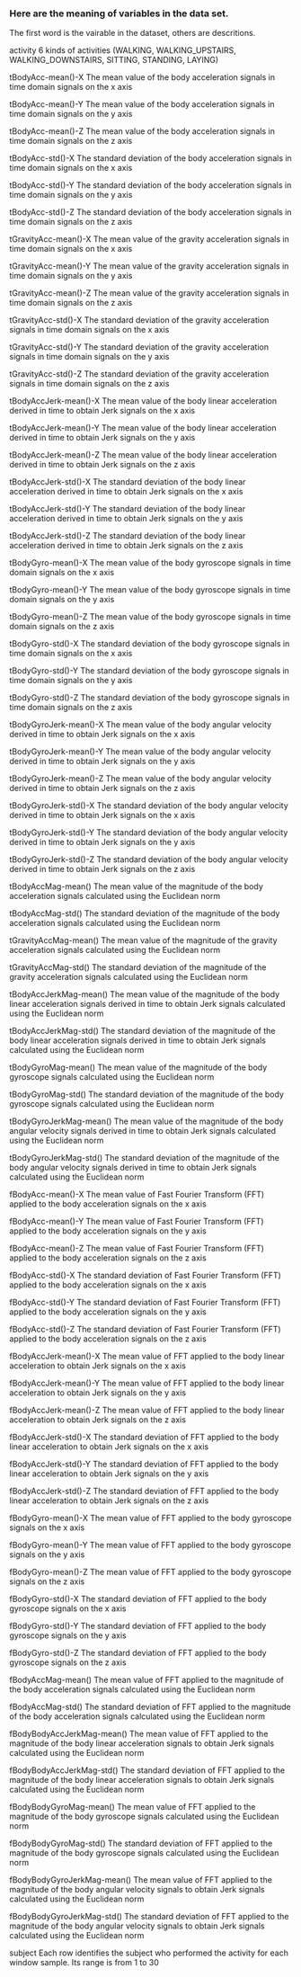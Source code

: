 
### Here are the meaning of variables in the data set.
The first word is the vairable in the dataset, others are descritions.

activity 6 kinds of activities (WALKING, WALKING_UPSTAIRS, WALKING_DOWNSTAIRS, SITTING, STANDING, LAYING)

tBodyAcc-mean()-X The mean value of the body acceleration signals in time domain signals on the x axis

tBodyAcc-mean()-Y The mean value of the body acceleration signals in time domain signals on the y axis

tBodyAcc-mean()-Z The mean value of the body acceleration signals in time domain signals on the z axis

tBodyAcc-std()-X The standard deviation of the body acceleration signals in time domain signals on the x axis

tBodyAcc-std()-Y The standard deviation of the body acceleration signals in time domain signals on the y axis

tBodyAcc-std()-Z The standard deviation of the body acceleration signals in time domain signals on the z axis

tGravityAcc-mean()-X The mean value of the gravity acceleration signals in time domain signals on the x axis

tGravityAcc-mean()-Y The mean value of the gravity acceleration signals in time domain signals on the y axis

tGravityAcc-mean()-Z The mean value of the gravity acceleration signals in time domain signals on the z axis

tGravityAcc-std()-X The standard deviation of the gravity acceleration signals in time domain signals on the x axis

tGravityAcc-std()-Y The standard deviation of the gravity acceleration signals in time domain signals on the y axis

tGravityAcc-std()-Z The standard deviation of the gravity acceleration signals in time domain signals on the z axis

tBodyAccJerk-mean()-X The mean value of the body linear acceleration derived in time to obtain Jerk signals on the x axis

tBodyAccJerk-mean()-Y The mean value of the body linear acceleration derived in time to obtain Jerk signals on the y axis

tBodyAccJerk-mean()-Z The mean value of the body linear acceleration derived in time to obtain Jerk signals on the z axis

tBodyAccJerk-std()-X The standard deviation of the body linear acceleration derived in time to obtain Jerk signals on the x axis

tBodyAccJerk-std()-Y The standard deviation of the body linear acceleration derived in time to obtain Jerk signals on the y axis

tBodyAccJerk-std()-Z The standard deviation of the body linear acceleration derived in time to obtain Jerk signals on the z axis

tBodyGyro-mean()-X The mean value of the body gyroscope signals in time domain signals on the x axis

tBodyGyro-mean()-Y The mean value of the body gyroscope signals in time domain signals on the y axis

tBodyGyro-mean()-Z The mean value of the body gyroscope signals in time domain signals on the z axis

tBodyGyro-std()-X The standard deviation of the body gyroscope signals in time domain signals on the x axis

tBodyGyro-std()-Y The standard deviation of the body gyroscope signals in time domain signals on the y axis

tBodyGyro-std()-Z The standard deviation of the body gyroscope signals in time domain signals on the z axis

tBodyGyroJerk-mean()-X The mean value of the body angular velocity derived in time to obtain Jerk signals on the x axis

tBodyGyroJerk-mean()-Y The mean value of the body angular velocity derived in time to obtain Jerk signals on the y axis

tBodyGyroJerk-mean()-Z The mean value of the body angular velocity derived in time to obtain Jerk signals on the z axis

tBodyGyroJerk-std()-X The standard deviation of the body angular velocity derived in time to obtain Jerk signals on the x axis

tBodyGyroJerk-std()-Y The standard deviation of the body angular velocity derived in time to obtain Jerk signals on the y axis

tBodyGyroJerk-std()-Z The standard deviation of the body angular velocity derived in time to obtain Jerk signals on the z axis

tBodyAccMag-mean() The mean value of the magnitude of the body acceleration signals calculated using the Euclidean norm 

tBodyAccMag-std() The standard deviation of the magnitude of the body acceleration signals calculated using the Euclidean norm 

tGravityAccMag-mean() The mean value of the magnitude of the gravity acceleration signals calculated using the Euclidean norm 

tGravityAccMag-std() The standard deviation of the magnitude of the gravity acceleration signals calculated using the Euclidean norm 

tBodyAccJerkMag-mean() The mean value of the magnitude of the body linear acceleration signals derived in time to obtain Jerk signals calculated using the Euclidean norm 

tBodyAccJerkMag-std() The standard deviation of the magnitude of the body linear acceleration signals derived in time to obtain Jerk signals calculated using the Euclidean norm 

tBodyGyroMag-mean() The mean value of the magnitude of the body gyroscope signals calculated using the Euclidean norm 

tBodyGyroMag-std() The standard deviation of the magnitude of the body gyroscope signals calculated using the Euclidean norm 

tBodyGyroJerkMag-mean() The mean value of the magnitude of the body angular velocity signals derived in time to obtain Jerk signals calculated using the Euclidean norm 

tBodyGyroJerkMag-std() The standard deviation of the magnitude of the body angular velocity signals derived in time to obtain Jerk signals calculated using the Euclidean norm 

fBodyAcc-mean()-X The mean value of Fast Fourier Transform (FFT) applied to the body acceleration signals on the x axis

fBodyAcc-mean()-Y The mean value of Fast Fourier Transform (FFT) applied to the body acceleration signals on the y axis

fBodyAcc-mean()-Z The mean value of Fast Fourier Transform (FFT) applied to the body acceleration signals on the z axis

fBodyAcc-std()-X The standard deviation of Fast Fourier Transform (FFT) applied to the body acceleration signals on the x axis

fBodyAcc-std()-Y The standard deviation of Fast Fourier Transform (FFT) applied to the body acceleration signals on the y axis

fBodyAcc-std()-Z The standard deviation of Fast Fourier Transform (FFT) applied to the body acceleration signals on the z axis

fBodyAccJerk-mean()-X The mean value of FFT applied to the body linear acceleration to obtain Jerk signals on the x axis

fBodyAccJerk-mean()-Y The mean value of FFT applied to the body linear acceleration to obtain Jerk signals on the y axis

fBodyAccJerk-mean()-Z The mean value of FFT applied to the body linear acceleration to obtain Jerk signals on the z axis

fBodyAccJerk-std()-X The standard deviation of FFT applied to the body linear acceleration to obtain Jerk signals on the x axis

fBodyAccJerk-std()-Y The standard deviation of FFT applied to the body linear acceleration to obtain Jerk signals on the y axis

fBodyAccJerk-std()-Z The standard deviation of FFT applied to the body linear acceleration to obtain Jerk signals on the z axis

fBodyGyro-mean()-X The mean value of FFT applied to the body gyroscope signals on the x axis

fBodyGyro-mean()-Y The mean value of FFT applied to the body gyroscope signals on the y axis

fBodyGyro-mean()-Z The mean value of FFT applied to the body gyroscope signals on the z axis

fBodyGyro-std()-X The standard deviation of FFT applied to the body gyroscope signals on the x axis

fBodyGyro-std()-Y The standard deviation of FFT applied to the body gyroscope signals on the y axis

fBodyGyro-std()-Z The standard deviation of FFT applied to the body gyroscope signals on the z axis

fBodyAccMag-mean() The mean value of FFT applied to the magnitude of the body acceleration signals calculated using the Euclidean norm 

fBodyAccMag-std() The standard deviation of FFT applied to the magnitude of the body acceleration signals calculated using the Euclidean norm 

fBodyBodyAccJerkMag-mean() The mean value of FFT applied to the magnitude of the body linear acceleration signals to obtain Jerk signals calculated using the Euclidean norm 

fBodyBodyAccJerkMag-std() The standard deviation of FFT applied to the magnitude of the body linear acceleration signals to obtain Jerk signals calculated using the Euclidean norm 

fBodyBodyGyroMag-mean() The mean value of FFT applied to the magnitude of the body gyroscope signals calculated using the Euclidean norm 

fBodyBodyGyroMag-std() The standard deviation of FFT applied to the magnitude of the body gyroscope signals calculated using the Euclidean norm 

fBodyBodyGyroJerkMag-mean() The mean value of FFT applied to the magnitude of the body angular velocity signals to obtain Jerk signals calculated using the Euclidean norm 

fBodyBodyGyroJerkMag-std() The standard deviation of FFT applied to the magnitude of the body angular velocity signals to obtain Jerk signals calculated using the Euclidean norm 

subject Each row identifies the subject who performed the activity for each window sample. Its range is from 1 to 30 
